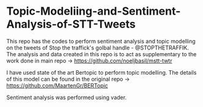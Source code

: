# Topic-Modeliing-and-Sentiment-Analysis-of-STT-Tweets

This repo has the codes to perform sentiment analysis and topic modelling on the tweets of Stop the traffick's golbal handle - @STOPTHETRAFFIK. The analysis and data created in this repo is to act as supplementary to the work done in main repo  -> https://github.com/noeljbasil/mstt-twtr

I have used state of the art Bertopic to perform topic modelling. The details of this model can be found in the original repo -> https://github.com/MaartenGr/BERTopic

Sentiment analysis was performed using vader.
